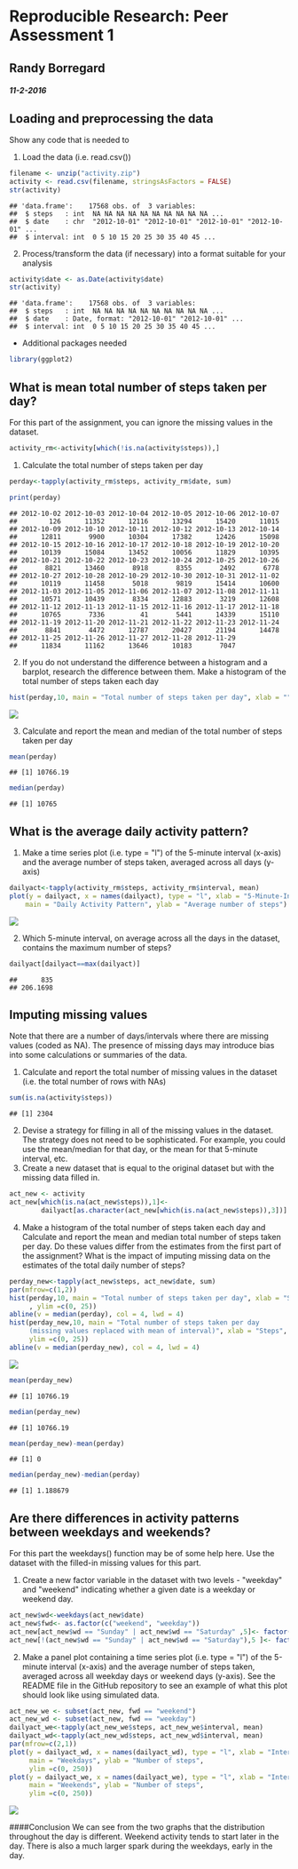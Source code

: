 # Reproducible Research: Peer Assessment 1

## Randy Borregard
##### 11-2-2016


## Loading and preprocessing the data

Show any code that is needed to

1. Load the data (i.e. read.csv())


```r
filename <- unzip("activity.zip")
activity <- read.csv(filename, stringsAsFactors = FALSE)
str(activity)
```

```
## 'data.frame':	17568 obs. of  3 variables:
##  $ steps   : int  NA NA NA NA NA NA NA NA NA NA ...
##  $ date    : chr  "2012-10-01" "2012-10-01" "2012-10-01" "2012-10-01" ...
##  $ interval: int  0 5 10 15 20 25 30 35 40 45 ...
```

2. Process/transform the data (if necessary) into a format suitable for your analysis


```r
activity$date <- as.Date(activity$date)
str(activity)
```

```
## 'data.frame':	17568 obs. of  3 variables:
##  $ steps   : int  NA NA NA NA NA NA NA NA NA NA ...
##  $ date    : Date, format: "2012-10-01" "2012-10-01" ...
##  $ interval: int  0 5 10 15 20 25 30 35 40 45 ...
```

* Additional packages needed

```r
library(ggplot2)
```

## What is mean total number of steps taken per day?

For this part of the assignment, you can ignore the missing values in the dataset.


```r
activity_rm<-activity[which(!is.na(activity$steps)),]
```

1. Calculate the total number of steps taken per day


```r
perday<-tapply(activity_rm$steps, activity_rm$date, sum)
```


```r
print(perday)
```

```
## 2012-10-02 2012-10-03 2012-10-04 2012-10-05 2012-10-06 2012-10-07 
##        126      11352      12116      13294      15420      11015 
## 2012-10-09 2012-10-10 2012-10-11 2012-10-12 2012-10-13 2012-10-14 
##      12811       9900      10304      17382      12426      15098 
## 2012-10-15 2012-10-16 2012-10-17 2012-10-18 2012-10-19 2012-10-20 
##      10139      15084      13452      10056      11829      10395 
## 2012-10-21 2012-10-22 2012-10-23 2012-10-24 2012-10-25 2012-10-26 
##       8821      13460       8918       8355       2492       6778 
## 2012-10-27 2012-10-28 2012-10-29 2012-10-30 2012-10-31 2012-11-02 
##      10119      11458       5018       9819      15414      10600 
## 2012-11-03 2012-11-05 2012-11-06 2012-11-07 2012-11-08 2012-11-11 
##      10571      10439       8334      12883       3219      12608 
## 2012-11-12 2012-11-13 2012-11-15 2012-11-16 2012-11-17 2012-11-18 
##      10765       7336         41       5441      14339      15110 
## 2012-11-19 2012-11-20 2012-11-21 2012-11-22 2012-11-23 2012-11-24 
##       8841       4472      12787      20427      21194      14478 
## 2012-11-25 2012-11-26 2012-11-27 2012-11-28 2012-11-29 
##      11834      11162      13646      10183       7047
```

2. If you do not understand the difference between a histogram and a barplot, research the difference between them. Make a histogram of the total number of steps taken each day


```r
hist(perday,10, main = "Total number of steps taken per day", xlab = "")
```

![](PA1_template_files/figure-html/unnamed-chunk-7-1.png)<!-- -->

3. Calculate and report the mean and median of the total number of steps taken per day


```r
mean(perday)
```

```
## [1] 10766.19
```

```r
median(perday)
```

```
## [1] 10765
```

## What is the average daily activity pattern?

1. Make a time series plot (i.e. type = "l") of the 5-minute interval (x-axis) and the average number of steps taken, averaged across all days (y-axis)


```r
dailyact<-tapply(activity_rm$steps, activity_rm$interval, mean)
plot(y = dailyact, x = names(dailyact), type = "l", xlab = "5-Minute-Interval", 
    main = "Daily Activity Pattern", ylab = "Average number of steps")
```

![](PA1_template_files/figure-html/unnamed-chunk-9-1.png)<!-- -->

2. Which 5-minute interval, on average across all the days in the dataset, contains the maximum number of steps?


```r
dailyact[dailyact==max(dailyact)]
```

```
##      835 
## 206.1698
```

## Imputing missing values

Note that there are a number of days/intervals where there are missing values (coded as NA). The presence of missing days may introduce bias into some calculations or summaries of the data.

1. Calculate and report the total number of missing values in the dataset (i.e. the total number of rows with NAs)


```r
sum(is.na(activity$steps))
```

```
## [1] 2304
```

2. Devise a strategy for filling in all of the missing values in the dataset. The strategy does not need to be sophisticated. For example, you could use the mean/median for that day, or the mean for that 5-minute interval, etc.
3. Create a new dataset that is equal to the original dataset but with the missing data filled in.


```r
act_new <- activity
act_new[which(is.na(act_new$steps)),1]<-
        dailyact[as.character(act_new[which(is.na(act_new$steps)),3])]
```

4. Make a histogram of the total number of steps taken each day and Calculate and report the mean and median total number of steps taken per day. Do these values differ from the estimates from the first part of the assignment? What is the impact of imputing missing data on the estimates of the total daily number of steps?


```r
perday_new<-tapply(act_new$steps, act_new$date, sum)
par(mfrow=c(1,2))
hist(perday,10, main = "Total number of steps taken per day", xlab = "Steps"
     , ylim =c(0, 25))
abline(v = median(perday), col = 4, lwd = 4)
hist(perday_new,10, main = "Total number of steps taken per day  
     (missing values replaced with mean of interval)", xlab = "Steps",
     ylim =c(0, 25))
abline(v = median(perday_new), col = 4, lwd = 4)
```

![](PA1_template_files/figure-html/unnamed-chunk-13-1.png)<!-- -->


```r
mean(perday_new)
```

```
## [1] 10766.19
```

```r
median(perday_new)
```

```
## [1] 10766.19
```

```r
mean(perday_new)-mean(perday)
```

```
## [1] 0
```

```r
median(perday_new)-median(perday)
```

```
## [1] 1.188679
```

## Are there differences in activity patterns between weekdays and weekends?

For this part the weekdays() function may be of some help here. Use the dataset with the filled-in missing values for this part.

1. Create a new factor variable in the dataset with two levels - "weekday" and "weekend" indicating whether a given date is a weekday or weekend day.


```r
act_new$wd<-weekdays(act_new$date)
act_new$fwd<- as.factor(c("weekend", "weekday"))
act_new[act_new$wd == "Sunday" | act_new$wd == "Saturday" ,5]<- factor("weekend")
act_new[!(act_new$wd == "Sunday" | act_new$wd == "Saturday"),5 ]<- factor("weekday")
```

2. Make a panel plot containing a time series plot (i.e. type = "l") of the 5-minute interval (x-axis) and the average number of steps taken, averaged across all weekday days or weekend days (y-axis). See the README file in the GitHub repository to see an example of what this plot should look like using simulated data.



```r
act_new_we <- subset(act_new, fwd == "weekend") 
act_new_wd <- subset(act_new, fwd == "weekday") 
dailyact_we<-tapply(act_new_we$steps, act_new_we$interval, mean)
dailyact_wd<-tapply(act_new_wd$steps, act_new_wd$interval, mean)
par(mfrow=c(2,1))
plot(y = dailyact_wd, x = names(dailyact_wd), type = "l", xlab = "Interval", 
     main = "Weekdays", ylab = "Number of steps", 
     ylim =c(0, 250))
plot(y = dailyact_we, x = names(dailyact_we), type = "l", xlab = "Interval", 
     main = "Weekends", ylab = "Number of steps", 
     ylim =c(0, 250))
```

![](PA1_template_files/figure-html/unnamed-chunk-16-1.png)<!-- -->

####Conclusion
We can see from the two graphs that the distribution throughout the day is different.  Weekend activity tends to start later in the day.  There is also a much larger spark during the weekdays, early in the day.



